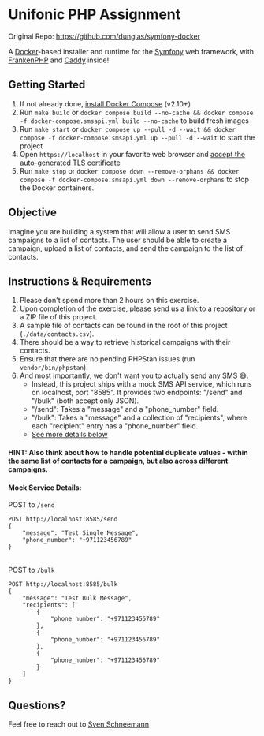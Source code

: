# Unifonic PHP Assignment

Original Repo: https://github.com/dunglas/symfony-docker

A [Docker](https://www.docker.com/)-based installer and runtime for the [Symfony](https://symfony.com) web framework,
with [FrankenPHP](https://frankenphp.dev) and [Caddy](https://caddyserver.com/) inside!

## Getting Started

1. If not already done, [install Docker Compose](https://docs.docker.com/compose/install/) (v2.10+)
2. Run `make build` or `docker compose build --no-cache && docker compose -f docker-compose.smsapi.yml build --no-cache` to build fresh images
3. Run `make start` or `docker compose up --pull -d --wait && docker compose -f docker-compose.smsapi.yml up --pull -d --wait` to start the project
4. Open `https://localhost` in your favorite web browser and [accept the auto-generated TLS certificate](https://stackoverflow.com/a/15076602/1352334)
5. Run `make stop` or `docker compose down --remove-orphans && docker compose -f docker-compose.smsapi.yml down --remove-orphans` to stop the Docker containers.


## Objective
Imagine you are building a system that will allow a user to send SMS campaigns to a list of contacts. The user should be able to create a campaign, upload a list of contacts, and send the campaign to the list of contacts.


## Instructions & Requirements
1. Please don't spend more than 2 hours on this exercise.
1. Upon completion of the exercise, please send us a link to a repository or a ZIP file of this project.
1. A sample file of contacts can be found in the root of this project (`./data/contacts.csv`).
1. There should be a way to retrieve historical campaigns with their contacts.
1. Ensure that there are no pending PHPStan issues (run `vendor/bin/phpstan`).
1. And most importantly, we don't want you to actually send any SMS 😅.
    - Instead, this project ships with a mock SMS API service, which runs on localhost, port "8585". It provides two endpoints: "/send" and "/bulk" (both accept only JSON).
    - "/send": Takes a "message" and a "phone_number" field.
    - "/bulk": Takes a "message" and a collection of "recipients", where each "recipient" entry has a "phone_number" field.
    - [See more details below](#mock-service-details)

#### HINT: Also think about how to handle potential duplicate values - within the same list of contacts for a campaign, but also across different campaigns.


#### Mock Service Details:
POST to `/send`
```
POST http://localhost:8585/send
{
    "message": "Test Single Message",
    "phone_number": "+971123456789"
}
```
\
POST to `/bulk`
```
POST http://localhost:8585/bulk
{
    "message": "Test Bulk Message",
    "recipients": [
        {
            "phone_number": "+971123456789"
        },
        {
            "phone_number": "+971123456789"
        },
        {
            "phone_number": "+971123456789"
        } 
    ]
}
```



## Questions?
Feel free to reach out to [Sven Schneemann](mailto:sschneemann@unifonic.com)

